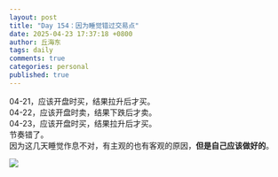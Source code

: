 ```yaml
---
layout: post
title: "Day 154：因为睡觉错过交易点"
date: 2025-04-23 17:37:18 +0800
author: 丘海东 
tags: daily
comments: true
categories: personal
published: true
---
```

04-21，应该开盘时买，结果拉升后才买。  
04-22，应该开盘时卖，结果下跌后才卖。  
04-23，应该开盘时买，结果拉升后才买。  
节奏错了。  
因为这几天睡觉作息不对，有主观的也有客观的原因，**但是自己应该做好的**。  


![](https://wx4.sinaimg.cn/large/780bc50fgy1i0qvv8vnmoj20u015sgql.jpg)
